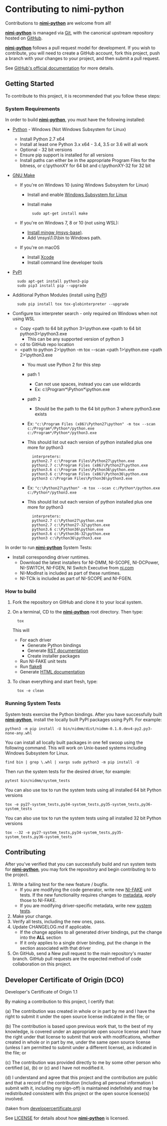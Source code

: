 Contributing to nimi-python
===========================

Contributions to **[nimi-python](https://github.com/ni/nimi-python)** are welcome from all!

**[nimi-python](https://github.com/ni/nimi-python)** is managed via [Git](https://git-scm.com), with the canonical
upstream repository hosted on [GitHub](http://developercertificate.org/).

**[nimi-python](https://github.com/ni/nimi-python)** follows a pull request model for development.
If you wish to contribute, you will need to create a GitHub account, fork this project,
push a branch with your changes to your project, and then submit a pull request.

See [GitHub's official documentation](https://help.github.com/articles/using-pull-requests/)
for more details.

Getting Started
---------------

To contribute to this project, it is recommended that you follow these steps:

### System Requirements

In order to build **[nimi-python](https://github.com/ni/nimi-python)**, you must have the
following installed:

* [Python](https://www.python.org/downloads/) - Windows (Not Windows Subsystem for Linux)
    - Install Python 2.7 x64
    - Install at least one Python 3.x x64 - 3.4, 3.5 or 3.6 will all work
    - Optional - 32 bit versions
    - Ensure pip support is installed for all versions
    - Install paths can either be in the appropriate Program Files for the bitness, or c:\pythonXY for 64 bit and c:\pythonXY-32 for 32 bit

* [GNU Make](https://www.gnu.org/software/make/)
    - If you're on Windows 10 (using Windows Subsystem for Linux)
        - Install and enable [Windows Subsystem for Linux](https://msdn.microsoft.com/en-us/commandline/wsl/install_guide)
        - Install make

                sudo apt-get install make

    - If you're on Windows 7, 8 or 10 (not using WSL):
        - [Install mingw (msys-base)](http://www.mingw.org/wiki/Getting_Started).
        - Add <mingw Install Path>\msys\1.0\bin to Windows path.

    - If you're on macOS
        - Install [Xcode](https://itunes.apple.com/us/app/xcode/id497799835?mt=12)
        - Install command line developer tools

* [PyPI](https://pip.pypa.io/en/latest/installing/)

        sudo apt-get install python3-pip
        sudo pip3 install pip --upgrade

* Additional Python Modules (install using [PyPI](https://pypi.python.org/pypi))

        sudo pip install tox tox-globinterpreter --upgrade

* Configure tox interpreter search - only required on Windows when not using WSL
    - Copy <path to 64 bit python 3>\python.exe <path to 64 bit python3>\python3.exe
        - This can be any supported version of python 3
    - cd to GitHub repo location
    - <path to python 2>\python -m tox --scan <path 1>\python.exe <path 2>\python3.exe
        - You must use Python 2 for this step
        - path 1 
            - Can not use spaces, instead you can use wildcards
            - Ex: c:\Program*\Python*\python.exe
        - path 2
            - Should be the path to the 64 bit python 3 where python3.exe exists
        - Ex: `"c:\Program Files (x86)\Python27\python" -m tox --scan c:/Program*/Python*/python.exe c:/Program*/Python*/python3.exe`
        - This should list out each version of python installed plus one more for python3

                interpreters:
                python2.7 c:\Program Files\Python27\python.exe
                python2.7 c:\Program Files (x86)\Python27\python.exe
                python3.6 c:\Program Files\Python36\python.exe
                python3.6 c:\Program Files (x86)\Python36\python.exe
                python3 c:\Program Files\Python36\python3.exe

        - Ex: `"c:\Python27\python" -m tox --scan c:/Python*/python.exe c:/Python*/python3.exe`
        - This should list out each version of python installed plus one more for python3

                interpreters:
                python2.7 c:\Python27\python.exe
                python2.7 c:\Python27-32\python.exe
                python3.6 c:\Python36\python.exe
                python3.6 c:\Python36-32\python.exe
                python3 c:\Python36\python3.exe

In order to run **[nimi-python](https://github.com/ni/nimi-python)** System Tests:

* Install corresponding driver runtimes.
    * Download the latest installers for NI-DMM, NI-SCOPE, NI-DCPower, NI-SWITCH, NI-FGEN, NI Switch Executive
    from [ni.com](http://www.ni.com/downloads/ni-drivers/)
    * NI-ModInst is included as part of these runtimes.
    * NI-TClk is included as part of NI-SCOPE and NI-FGEN.

### How to build

1. Fork the repository on GitHub and clone it to your local system.
1. On a terminal, CD to the **[nimi-python](https://github.com/ni/nimi-python)** root
   directory. Then type:

         tox

   This will

   * For each driver
      * Generate Python bindings
      * Generate [RST documentation](http://www.sphinx-doc.org/)
      * Create installer packages
   * Run NI-FAKE unit tests
   * Run [flake8](http://flake8.pycqa.org/)
   * Generate [HTML documentation](http://www.sphinx-doc.org/)

1. To clean everything and start fresh, type:

         tox -e clean


### Running System Tests

System tests exercise the Python bindings. After you have successfully built
**[nimi-python](https://github.com/ni/nimi-python)**, install the locally built PyPI
packages using PyPI. For example:

    python3 -m pip install -U bin/nidmm/dist/nidmm-0.1.0.dev4-py2.py3-none-any.whl

You can install all locally built packages in one fell swoop using the following command.
This will work on Unix-based systems including Windows Subsystem for Linux.

    find bin | grep \.whl | xargs sudo python3 -m pip install -U

Then run the system tests for the desired driver, for example:

    pytest bin/nidmm/system_tests

You can also use tox to run the system tests using all installed 64 bit Python versions

    tox -e py27-system_tests,py34-system_tests,py35-system_tests,py36-system_tests

You can also use tox to run the system tests using all installed 32 bit Python versions

    tox --32 -e py27-system_tests,py34-system_tests,py35-system_tests,py36-system_tests


Contributing
------------

After you've verified that you can successfully build and run system tests for
**[nimi-python](https://github.com/ni/nimi-python)**, you may fork the repository and
begin contributing to to the project.

1. Write a failing test for the new feature / bugfix.
    * If you are modifying the code generator, write new [NI-FAKE](src/nifake/tests) unit
      tests. If the new functionality requires changes to [metadata](src/nifake/metadata),
      apply those to NI-FAKE.
    * If you are modifying driver-specific metadata, write new
      [system tests](src/nidmm/system_tests).
1. Make your change.
1. Verify all tests, including the new ones, pass.
1. Update CHANGELOG.md if applicable.
    * If the change applies to all generated driver bindings, put the change into the **ALL** section
    * If it only applies to a single driver binding, put the change in the section associated with that driver
1. On GitHub, send a New pull request to the main repository's master branch. GitHub
   pull requests are the expected method of code collaboration on this project.

Developer Certificate of Origin (DCO)
-------------------------------------

Developer's Certificate of Origin 1.1

By making a contribution to this project, I certify that:

(a) The contribution was created in whole or in part by me and I
    have the right to submit it under the open source license
    indicated in the file; or

(b) The contribution is based upon previous work that, to the best
    of my knowledge, is covered under an appropriate open source
    license and I have the right under that license to submit that
    work with modifications, whether created in whole or in part
    by me, under the same open source license (unless I am
    permitted to submit under a different license), as indicated
    in the file; or

(c) The contribution was provided directly to me by some other
    person who certified (a), (b) or (c) and I have not modified
    it.

(d) I understand and agree that this project and the contribution
    are public and that a record of the contribution (including all
    personal information I submit with it, including my sign-off) is
    maintained indefinitely and may be redistributed consistent with
    this project or the open source license(s) involved.

(taken from [developercertificate.org](http://developercertificate.org/))

See [LICENSE](https://github.com/ni/nimi-python/blob/master/LICENSE) for details about
how **[nimi-python](https://github.com/ni/nimi-python)** is licensed.


